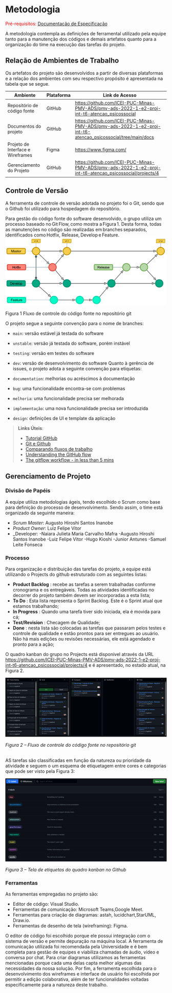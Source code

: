 
# Metodologia

<span style="color:red">Pré-requisitos: <a href="2-Especificação do Projeto.md"> Documentação de Especificação</a></span>

A  metodologia  contempla  as  definições  de  ferramental  utilizado  pela  equipe  tanto  para  a manutenção dos códigos e demais artefatos quanto para a organização do time na execução das tarefas do projeto.

## Relação de Ambientes de Trabalho
Os artefatos do projeto são desenvolvidos a partir de diversas plataformas e a relação dos ambientes com seu respectivo propósito é apresentada na tabela que se segue.

Ambiente  | Plataforma  | Link de Acesso
--------- | ----------- | ---------------
Repositório de código fonte  | GitHub  | https://github.com/ICEI-PUC-Minas-PMV-ADS/pmv-ads-2022-1-e2-proj-int-t6-atencao_psicossocial
Documentos do projeto        | GitHub  | https://github.com/ICEI-PUC-Minas-PMV-ADS/pmv-ads-2022-1-e2-proj-int-t6-atencao_psicossocial/tree/main/docs
Projeto de Interface e  Wireframes | Figma | https://www.figma.com/
Gerenciamento do Projeto  | GitHub  | https://github.com/ICEI-PUC-Minas-PMV-ADS/pmv-ads-2022-1-e2-proj-int-t6-atencao_psicossocial/projects/4


## Controle de Versão
A ferramenta de controle de versão adotada no projeto foi o Git, sendo que o Github foi utilizado para hospedagem do repositório.

Para gestão do código fonte do software desenvolvido, o grupo utiliza um processo baseado no Git Flow, como mostra a Figura 1. Desta forma, todas as manutenções no código são realizadas em branches separados, identificados como Hotfix, Release, Develop e Feature.  
![GitFlow](img/Metodologia-gitFlow.png)

Figura 1 Fluxo de controle do código fonte no repositório git


O projeto segue a seguinte convenção para o nome de branches:

- `main`: versão estável já testada do software
- `unstable`: versão já testada do software, porém instável
- `testing`: versão em testes do software
- `dev`: versão de desenvolvimento do software
Quanto à gerência de issues, o projeto adota a seguinte convenção para etiquetas:

- `documentation`: melhorias ou acréscimos à documentação
- `bug`: uma funcionalidade encontra-se com problemas
- `melhoria`: uma funcionalidade precisa ser melhorada
- `implementação`: uma nova funcionalidade precisa ser introduzida
- `design`: definições de UI e template da aplicação


> **Links Úteis**:
> - [Tutorial GitHub](https://guides.github.com/activities/hello-world/)
> - [Git e Github](https://www.youtube.com/playlist?list=PLHz_AreHm4dm7ZULPAmadvNhH6vk9oNZA)
>  - [Comparando fluxos de trabalho](https://www.atlassian.com/br/git/tutorials/comparing-workflows)
> - [Understanding the GitHub flow](https://guides.github.com/introduction/flow/)
> - [The gitflow workflow - in less than 5 mins](https://www.youtube.com/watch?v=1SXpE08hvGs)

## Gerenciamento de Projeto

### Divisão de Papéis

A equipe utiliza metodologias ágeis, tendo escolhido o Scrum como base para definição do processo de desenvolvimento.
Sendo assim, o time está organizado da seguinte maneira:

* _Scrum Master_: Augusto Hiroshi Santos Inanobe
* _Product Owner_: Luiz Felipe Vitor
* _Developer:
 -Naiara Julieta Maria Carvalho Mafra
-Augusto Hiroshi Santos Inanobe
-Luiz Felipe Vitor
-Hugo Kioshi
-Junior Antunes
-Samuel Leite Fonseca

### Processo
Para organização e distribuição das tarefas do projeto, a equipe está utilizando o Projects do github estruturado com as seguintes listas:
* **Product Backlog** : recebe as tarefas a serem trabalhadas conforme cronograma e os entregáveis. Todas as atividades identificadas no decorrer do projeto também devem ser incorporadas a esta lista;
* **To Do** : Esta lista representa o Sprint Backlog. Este é o Sprint atual que estamos trabalhando;
* **In Progress** : Quando uma tarefa tiver sido iniciada, ela é movida para cá;
* **Test/Revision** : Checagem de Qualidade;
* **Done** : nesta lista são colocadas as tarefas que passaram pelos testes e controle de qualidade e estão prontos para ser entregues ao usuário. Não há mais edições ou revisões necessárias, ele está agendado e pronto para a ação;

O quadro kanban do grupo no Projects está disponível através da URL https://github.com/ICEI-PUC-Minas-PMV-ADS/pmv-ads-2022-1-e2-proj-int-t6-atencao_psicossocial/projects/4 e é apresentado, no estado atual, na Figura 2.

![Figura 3](img/kanban.png)

*Figura 2 – Fluxo de controle do código fonte no repositório git* 

\
  AS tarefas são classificadas em função da natureza ou prioridade da atividade e seguem o um esquema de etiquetagem entre cores e categorias que pode ser visto pela Figura 3:

  ![Figura 3](img/etiquetaskanban.png)

  *Figura 3 – Tela de etiquetas do quadro kanban no Github*



### Ferramentas

As ferramentas empregadas no projeto são:

- Editor de código: Visual Studio.
- Ferramentas de comunicação: Microsoft Teams,Google Meet.
- Ferramentas para criação de diagramas: astah, lucidchart,StarUML, Draw.io.
- Ferramentas de desenho de tela (wireframing): Figma.

O editor de código foi escolhido porque ele possui integração com o sistema de versão e permite depuração na máquina local. A ferramenta de comunicação utilizada foi recomendada pela Universidade e é bem completa para gestão de equipes e viabiliza chamadas de áudio, vídeo e conversa por chat. Para criar diagramas utilizamos as ferramentas mencionadas porque cada uma delas capta melhor algumas das necessidades da nossa solução. Por fim, a ferramenta escolhida para o desenvolvimento dos wireframes e interface de usuário foi escolhida por permitir a edição colaborativa, além de ter funcionalidades voltadas especificamente para a natureza deste trabalho.
